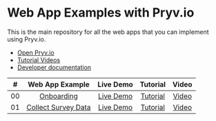 # Web App Examples with Pryv.io

This is the main repository for all the web apps that you can implement using Pryv.io.

- [Open Pryv.io](https://github.com/pryv/open-pryv.io)
- [Tutorial Videos](https://www.youtube.com/user/pryvme/videos?view=0&sort=dd&shelf_id=0)
- [Developer documentation](https://api.pryv.com/)

|  #  |      Web App Example           | Live Demo | Tutorial | Video |
| :-: | :----------------------------: | :-------: |:-------: |:---: |
| 00  |       [Onboarding](onboarding/)  | [Live Demo](https://pryv.github.io/app-web-examples/onboarding/)  | [Tutorial](onboarding/tutorial.md) | [Video](https://www.youtube.com/watch?v=258UsM1Qq0o) |
| 01  |       [Collect Survey Data](collect-survey-data/)  | [Live Demo](https://pryv.github.io/app-web-examples/collect-survey-data/)  | [Tutorial](collect-survey-data/tutorial.md) | [Video](https://youtu.be/SN11LSxL8q4) |